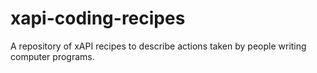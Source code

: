 # xapi-coding-recipes
A repository of xAPI recipes to describe actions taken by people writing computer programs. 
